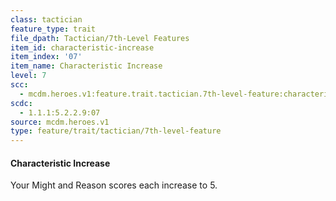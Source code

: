 ```yaml
---
class: tactician
feature_type: trait
file_dpath: Tactician/7th-Level Features
item_id: characteristic-increase
item_index: '07'
item_name: Characteristic Increase
level: 7
scc:
  - mcdm.heroes.v1:feature.trait.tactician.7th-level-feature:characteristic-increase
scdc:
  - 1.1.1:5.2.2.9:07
source: mcdm.heroes.v1
type: feature/trait/tactician/7th-level-feature
---
```


#### Characteristic Increase

Your Might and Reason scores each increase to 5.
